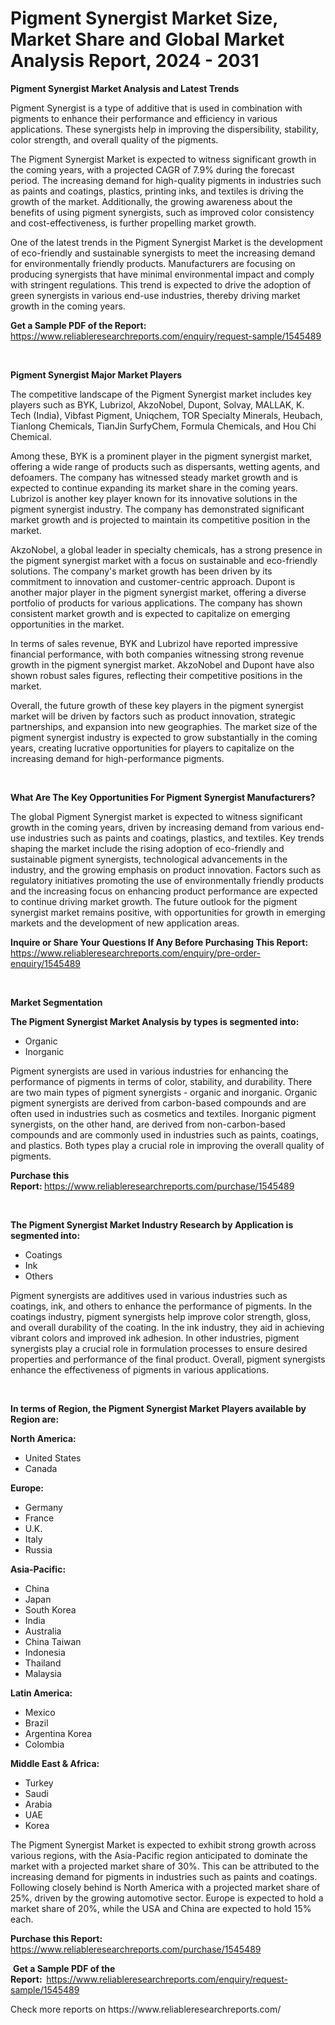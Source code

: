 <p><h1>Pigment Synergist Market Size, Market Share and Global Market Analysis Report, 2024 - 2031</h1></p><p><strong>Pigment Synergist Market Analysis and Latest Trends</strong></p>
<p><p>Pigment Synergist is a type of additive that is used in combination with pigments to enhance their performance and efficiency in various applications. These synergists help in improving the dispersibility, stability, color strength, and overall quality of the pigments.</p><p>The Pigment Synergist Market is expected to witness significant growth in the coming years, with a projected CAGR of 7.9% during the forecast period. The increasing demand for high-quality pigments in industries such as paints and coatings, plastics, printing inks, and textiles is driving the growth of the market. Additionally, the growing awareness about the benefits of using pigment synergists, such as improved color consistency and cost-effectiveness, is further propelling market growth.</p><p>One of the latest trends in the Pigment Synergist Market is the development of eco-friendly and sustainable synergists to meet the increasing demand for environmentally friendly products. Manufacturers are focusing on producing synergists that have minimal environmental impact and comply with stringent regulations. This trend is expected to drive the adoption of green synergists in various end-use industries, thereby driving market growth in the coming years.</p></p>
<p><strong>Get a Sample PDF of the Report:&nbsp;</strong> <a href="https://www.reliableresearchreports.com/enquiry/request-sample/1545489">https://www.reliableresearchreports.com/enquiry/request-sample/1545489</a></p>
<p>&nbsp;</p>
<p><strong>Pigment Synergist Major Market Players</strong></p>
<p><p>The competitive landscape of the Pigment Synergist market includes key players such as BYK, Lubrizol, AkzoNobel, Dupont, Solvay, MALLAK, K. Tech (India), Vibfast Pigment, Uniqchem, TOR Specialty Minerals, Heubach, Tianlong Chemicals, TianJin SurfyChem, Formula Chemicals, and Hou Chi Chemical.</p><p>Among these, BYK is a prominent player in the pigment synergist market, offering a wide range of products such as dispersants, wetting agents, and defoamers. The company has witnessed steady market growth and is expected to continue expanding its market share in the coming years. Lubrizol is another key player known for its innovative solutions in the pigment synergist industry. The company has demonstrated significant market growth and is projected to maintain its competitive position in the market.</p><p>AkzoNobel, a global leader in specialty chemicals, has a strong presence in the pigment synergist market with a focus on sustainable and eco-friendly solutions. The company's market growth has been driven by its commitment to innovation and customer-centric approach. Dupont is another major player in the pigment synergist market, offering a diverse portfolio of products for various applications. The company has shown consistent market growth and is expected to capitalize on emerging opportunities in the market.</p><p>In terms of sales revenue, BYK and Lubrizol have reported impressive financial performance, with both companies witnessing strong revenue growth in the pigment synergist market. AkzoNobel and Dupont have also shown robust sales figures, reflecting their competitive positions in the market.</p><p>Overall, the future growth of these key players in the pigment synergist market will be driven by factors such as product innovation, strategic partnerships, and expansion into new geographies. The market size of the pigment synergist industry is expected to grow substantially in the coming years, creating lucrative opportunities for players to capitalize on the increasing demand for high-performance pigments.</p></p>
<p>&nbsp;</p>
<p><strong>What Are The Key Opportunities For Pigment Synergist Manufacturers?</strong></p>
<p><p>The global Pigment Synergist market is expected to witness significant growth in the coming years, driven by increasing demand from various end-use industries such as paints and coatings, plastics, and textiles. Key trends shaping the market include the rising adoption of eco-friendly and sustainable pigment synergists, technological advancements in the industry, and the growing emphasis on product innovation. Factors such as regulatory initiatives promoting the use of environmentally friendly products and the increasing focus on enhancing product performance are expected to continue driving market growth. The future outlook for the pigment synergist market remains positive, with opportunities for growth in emerging markets and the development of new application areas.</p></p>
<p><strong>Inquire or Share Your Questions If Any Before Purchasing This Report:</strong> <a href="https://www.reliableresearchreports.com/enquiry/pre-order-enquiry/1545489">https://www.reliableresearchreports.com/enquiry/pre-order-enquiry/1545489</a></p>
<p>&nbsp;</p>
<p><strong>Market Segmentation</strong></p>
<p><strong>The Pigment Synergist Market Analysis by types is segmented into:</strong></p>
<p><ul><li>Organic</li><li>Inorganic</li></ul></p>
<p><p>Pigment synergists are used in various industries for enhancing the performance of pigments in terms of color, stability, and durability. There are two main types of pigment synergists - organic and inorganic. Organic pigment synergists are derived from carbon-based compounds and are often used in industries such as cosmetics and textiles. Inorganic pigment synergists, on the other hand, are derived from non-carbon-based compounds and are commonly used in industries such as paints, coatings, and plastics. Both types play a crucial role in improving the overall quality of pigments.</p></p>
<p><strong>Purchase this Report:&nbsp;</strong><a href="https://www.reliableresearchreports.com/purchase/1545489">https://www.reliableresearchreports.com/purchase/1545489</a></p>
<p>&nbsp;</p>
<p><strong>The Pigment Synergist Market Industry Research by Application is segmented into:</strong></p>
<p><ul><li>Coatings</li><li>Ink</li><li>Others</li></ul></p>
<p><p>Pigment synergists are additives used in various industries such as coatings, ink, and others to enhance the performance of pigments. In the coatings industry, pigment synergists help improve color strength, gloss, and overall durability of the coating. In the ink industry, they aid in achieving vibrant colors and improved ink adhesion. In other industries, pigment synergists play a crucial role in formulation processes to ensure desired properties and performance of the final product. Overall, pigment synergists enhance the effectiveness of pigments in various applications.</p></p>
<p>&nbsp;</p>
<p><strong>In terms of Region, the Pigment Synergist Market Players available by Region are:</strong></p>
<p>
    <p> <strong> North America: </strong>
        <ul>
            <li>United States</li>
            <li>Canada</li>
        </ul>
        </p> 
    <p> <strong> Europe: </strong>
        <ul>
            <li>Germany</li>
            <li>France</li>
            <li>U.K.</li>
            <li>Italy</li>
            <li>Russia</li>
        </ul>
        </p> 
    <p> <strong> Asia-Pacific: </strong>
        <ul>
            <li>China</li>
            <li>Japan</li>
            <li>South Korea</li>
            <li>India</li>
            <li>Australia</li>
            <li>China Taiwan</li>
            <li>Indonesia</li>
            <li>Thailand</li>
            <li>Malaysia</li>
        </ul>
        </p> 
    <p> <strong> Latin America: </strong>
        <ul>
            <li>Mexico</li>
            <li>Brazil</li>
            <li>Argentina Korea</li>
            <li>Colombia</li>
        </ul>
        </p> 
    <p> <strong> Middle East & Africa: </strong>
        <ul>
            <li>Turkey</li>
            <li>Saudi</li>
            <li>Arabia</li>
            <li>UAE</li>
            <li>Korea</li>
        </ul>
    </p>
    </p>
<p><p>The Pigment Synergist Market is expected to exhibit strong growth across various regions, with the Asia-Pacific region anticipated to dominate the market with a projected market share of 30%. This can be attributed to the increasing demand for pigments in industries such as paints and coatings. Following closely behind is North America with a projected market share of 25%, driven by the growing automotive sector. Europe is expected to hold a market share of 20%, while the USA and China are expected to hold 15% each.</p></p>
<p><strong>Purchase this Report: </strong><a href="https://www.reliableresearchreports.com/purchase/1545489">https://www.reliableresearchreports.com/purchase/1545489</a></p>
<p>&nbsp;<strong>Get a Sample PDF of the Report:&nbsp;&nbsp;</strong><a href="https://www.reliableresearchreports.com/enquiry/request-sample/1545489">https://www.reliableresearchreports.com/enquiry/request-sample/1545489</a></p>
<p><strong></strong></p>
<p>Check more reports on https://www.reliableresearchreports.com/</p>
